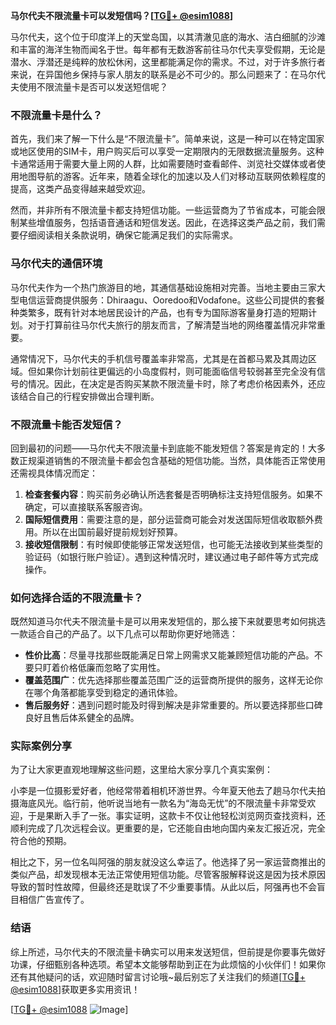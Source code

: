 **马尔代夫不限流量卡可以发短信吗？[[TG💪+ @esim1088](https://t.me/s/esim1088)]**

马尔代夫，这个位于印度洋上的天堂岛国，以其清澈见底的海水、洁白细腻的沙滩和丰富的海洋生物而闻名于世。每年都有无数游客前往马尔代夫享受假期，无论是潜水、浮潜还是纯粹的放松休闲，这里都能满足你的需求。不过，对于许多旅行者来说，在异国他乡保持与家人朋友的联系是必不可少的。那么问题来了：在马尔代夫使用不限流量卡是否可以发送短信呢？

### 不限流量卡是什么？

首先，我们来了解一下什么是“不限流量卡”。简单来说，这是一种可以在特定国家或地区使用的SIM卡，用户购买后可以享受一定期限内的无限数据流量服务。这种卡通常适用于需要大量上网的人群，比如需要随时查看邮件、浏览社交媒体或者使用地图导航的游客。近年来，随着全球化的加速以及人们对移动互联网依赖程度的提高，这类产品变得越来越受欢迎。

然而，并非所有不限流量卡都支持短信功能。一些运营商为了节省成本，可能会限制某些增值服务，包括语音通话和短信发送。因此，在选择这类产品之前，我们需要仔细阅读相关条款说明，确保它能满足我们的实际需求。

### 马尔代夫的通信环境

马尔代夫作为一个热门旅游目的地，其通信基础设施相对完善。当地主要由三家大型电信运营商提供服务：Dhiraagu、Ooredoo和Vodafone。这些公司提供的套餐种类繁多，既有针对本地居民设计的产品，也有专为国际游客量身打造的短期计划。对于打算前往马尔代夫旅行的朋友而言，了解清楚当地的网络覆盖情况非常重要。

通常情况下，马尔代夫的手机信号覆盖率非常高，尤其是在首都马累及其周边区域。但如果你计划前往更偏远的小岛度假村，则可能面临信号较弱甚至完全没有信号的情况。因此，在决定是否购买某款不限流量卡时，除了考虑价格因素外，还应该结合自己的行程安排做出合理判断。

### 不限流量卡能否发短信？

回到最初的问题——马尔代夫不限流量卡到底能不能发短信？答案是肯定的！大多数正规渠道销售的不限流量卡都会包含基础的短信功能。当然，具体能否正常使用还需视具体情况而定：

1. **检查套餐内容**：购买前务必确认所选套餐是否明确标注支持短信服务。如果不确定，可以直接联系客服咨询。
2. **国际短信费用**：需要注意的是，部分运营商可能会对发送国际短信收取额外费用。所以在出国前最好提前规划好预算。
3. **接收短信限制**：有时候即使能够正常发送短信，也可能无法接收到某些类型的验证码（如银行账户验证）。遇到这种情况时，建议通过电子邮件等方式完成操作。

### 如何选择合适的不限流量卡？

既然知道马尔代夫不限流量卡是可以用来发短信的，那么接下来就要思考如何挑选一款适合自己的产品了。以下几点可以帮助你更好地筛选：

- **性价比高**：尽量寻找那些既能满足日常上网需求又能兼顾短信功能的产品。不要只盯着价格低廉而忽略了实用性。
- **覆盖范围广**：优先选择那些覆盖范围广泛的运营商所提供的服务，这样无论你在哪个角落都能享受到稳定的通讯体验。
- **售后服务好**：遇到问题时能及时得到解决是非常重要的。所以要选择那些口碑良好且售后体系健全的品牌。

### 实际案例分享

为了让大家更直观地理解这些问题，这里给大家分享几个真实案例：

小李是一位摄影爱好者，他经常带着相机环游世界。今年夏天他去了趟马尔代夫拍摄海底风光。临行前，他听说当地有一款名为“海岛无忧”的不限流量卡非常受欢迎，于是果断入手了一张。事实证明，这款卡不仅让他轻松浏览网页查找资料，还顺利完成了几次远程会议。更重要的是，它还能自由地向国内亲友汇报近况，完全符合他的预期。

相比之下，另一位名叫阿强的朋友就没这么幸运了。他选择了另一家运营商推出的类似产品，却发现根本无法正常使用短信功能。尽管客服解释说这是因为技术原因导致的暂时性故障，但最终还是耽误了不少重要事情。从此以后，阿强再也不会盲目相信广告宣传了。

### 结语

综上所述，马尔代夫的不限流量卡确实可以用来发送短信，但前提是你要事先做好功课，仔细甄别各种选项。希望本文能够帮助到正在为此烦恼的小伙伴们！如果你还有其他疑问的话，欢迎随时留言讨论哦~最后别忘了关注我们的频道[[TG💪+ @esim1088](https://t.me/s/esim1088)]获取更多实用资讯！

[[TG💪+ @esim1088](https://t.me/s/esim1088) ![Image](https://i.postimg.cc/4NQfJmqS/Snipaste-2025-05-13-00-14-12.png)]